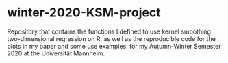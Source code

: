 # winter-2020-KSM-project
Repository that contains the functions I defined to use kernel smoothing two-dimensional regression on R, as well as the reproducible code for the plots in my paper and some use examples, for my Autumn-Winter Semester 2020 at the Universität Mannheim.
